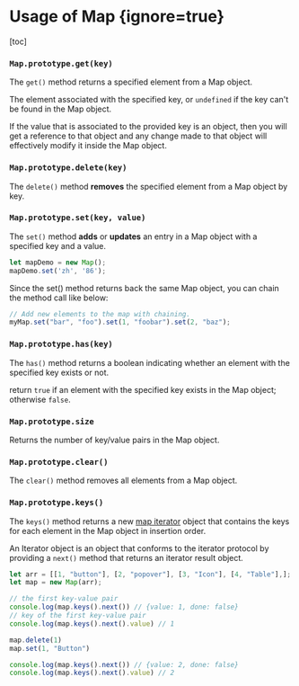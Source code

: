 # Usage of Map {ignore=true}

[toc]

### `Map.prototype.get(key)`

The `get()` method returns a specified element from a Map object.

The element associated with the specified key, or `undefined` if the key can't be found in the Map object.

If the value that is associated to the provided key is an object, then you will get a reference to that object and any change made to that object will effectively modify it inside the Map object.

### `Map.prototype.delete(key)`

The `delete()` method **removes** the specified element from a Map object by key.

### `Map.prototype.set(key, value)`

The `set()` method **adds** or **updates** an entry in a Map object with a specified key and a value.

```js
let mapDemo = new Map();
mapDemo.set('zh', '86');
```

Since the set() method returns back the same Map object, you can chain the method call like below:

```js
// Add new elements to the map with chaining.
myMap.set("bar", "foo").set(1, "foobar").set(2, "baz");
```

### `Map.prototype.has(key)`

The `has()` method returns a boolean indicating whether an element with the specified key exists or not.

return `true` if an element with the specified key exists in the Map object; otherwise `false`.

### `Map.prototype.size`

Returns the number of key/value pairs in the Map object.

### `Map.prototype.clear()`

The `clear()` method removes all elements from a Map object.

### `Map.prototype.keys()`

The `keys()` method returns a new [map iterator](https://developer.mozilla.org/en-US/docs/Web/JavaScript/Reference/Global_Objects/Iterator) object that contains the keys for each element in the Map object in insertion order.

An Iterator object is an object that conforms to the iterator protocol by providing a `next()` method that returns an iterator result object. 

```js
let arr = [[1, "button"], [2, "popover"], [3, "Icon"], [4, "Table"],];
let map = new Map(arr);

// the first key-value pair
console.log(map.keys().next()) // {value: 1, done: false}
// key of the first key-value pair
console.log(map.keys().next().value) // 1

map.delete(1)
map.set(1, "Button")

console.log(map.keys().next()) // {value: 2, done: false}
console.log(map.keys().next().value) // 2
```